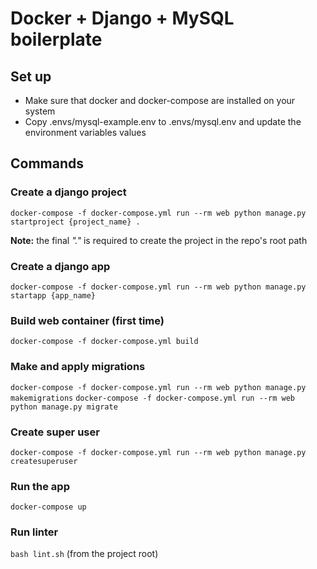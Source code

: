# Docker + Django + MySQL boilerplate
## Set up
- Make sure that docker and docker-compose are installed on your system
- Copy .envs/mysql-example.env to .envs/mysql.env and update the environment variables values
## Commands
### Create a django project
`docker-compose -f docker-compose.yml run --rm web python manage.py startproject {project_name} .`

**Note:** the final *"."* is required to create the project in the repo's root path
### Create a django app
`docker-compose -f docker-compose.yml run --rm web python manage.py startapp {app_name}`
### Build web container (first time)
`docker-compose -f docker-compose.yml build`
### Make and apply migrations
`docker-compose -f docker-compose.yml run --rm web python manage.py makemigrations`
`docker-compose -f docker-compose.yml run --rm web python manage.py migrate`
### Create super user
`docker-compose -f docker-compose.yml run --rm web python manage.py createsuperuser`
### Run the app
`docker-compose up`
### Run linter
`bash lint.sh` (from the project root)